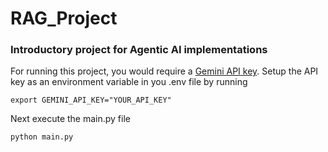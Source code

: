 # RAG_Project

### Introductory project for Agentic AI implementations

For running this project, you would require a [Gemini API key](https://aistudio.google.com/apikey).
Setup the API key as an environment variable in you .env file by running
```
export GEMINI_API_KEY="YOUR_API_KEY"
```
Next execute the main.py file
```
python main.py
```
